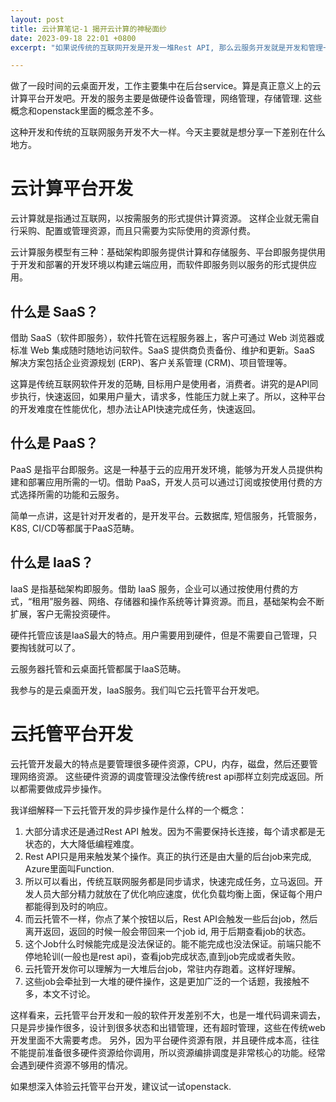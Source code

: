 ```yaml
---
layout: post
title: 云计算笔记-1 揭开云计算的神秘面纱
date: 2023-09-18 22:01 +0800
excerpt: "如果说传统的互联网开发是开发一堆Rest API, 那么云服务开发就是开发和管理一堆background job."

---
```

做了一段时间的云桌面开发，工作主要集中在后台service。算是真正意义上的云计算平台开发吧。开发的服务主要是做硬件设备管理，网络管理，存储管理. 这些概念和openstack里面的概念差不多。

这种开发和传统的互联网服务开发不大一样。今天主要就是想分享一下差别在什么地方。

# 云计算平台开发
云计算就是指通过互联网，以按需服务的形式提供计算资源。 这样企业就无需自行采购、配置或管理资源，而且只需要为实际使用的资源付费。 

云计算服务模型有三种：基础架构即服务提供计算和存储服务、平台即服务提供用于开发和部署的开发环境以构建云端应用，而软件即服务则以服务的形式提供应用。

## 什么是 SaaS？
借助 SaaS（软件即服务），软件托管在远程服务器上，客户可通过 Web 浏览器或标准 Web 集成随时随地访问软件。SaaS 提供商负责备份、维护和更新。SaaS 解决方案包括企业资源规划 (ERP)、客户关系管理 (CRM)、项目管理等。

这算是传统互联网软件开发的范畴, 目标用户是使用者，消费者。讲究的是API同步执行，快速返回，如果用户量大，请求多，性能压力就上来了。所以，这种平台的开发难度在性能优化，想办法让API快速完成任务，快速返回。


## 什么是 PaaS？
PaaS 是指平台即服务。这是一种基于云的应用开发环境，能够为开发人员提供构建和部署应用所需的一切。借助 PaaS，开发人员可以通过订阅或按使用付费的方式选择所需的功能和云服务。

简单一点讲，这是针对开发者的，是开发平台。云数据库, 短信服务，托管服务，K8S, CI/CD等都属于PaaS范畴。

## 什么是 IaaS？
IaaS 是指基础架构即服务。借助 IaaS 服务，企业可以通过按使用付费的方式，“租用”服务器、网络、存储器和操作系统等计算资源。而且，基础架构会不断扩展，客户无需投资硬件。

硬件托管应该是IaaS最大的特点。用户需要用到硬件，但是不需要自己管理，只要掏钱就可以了。

云服务器托管和云桌面托管都属于IaaS范畴。


我参与的是云桌面开发，IaaS服务。我们叫它云托管平台开发吧。

# 云托管平台开发

云托管开发最大的特点是要管理很多硬件资源，CPU，内存，磁盘，然后还要管理网络资源。 这些硬件资源的调度管理没法像传统rest api那样立刻完成返回。所以都需要做成异步操作。

我详细解释一下云托管开发的异步操作是什么样的一个概念：
1. 大部分请求还是通过Rest API 触发。因为不需要保持长连接，每个请求都是无状态的，大大降低编程难度。
2. Rest API只是用来触发某个操作。真正的执行还是由大量的后台job来完成, Azure里面叫Function.
3. 所以可以看出，传统互联网服务都是同步请求，快速完成任务，立马返回。开发人员大部分精力就放在了优化响应速度，优化负载均衡上面，保证每个用户都能得到及时的响应。
4. 而云托管不一样，你点了某个按钮以后，Rest API会触发一些后台job，然后离开返回，返回的时候一般会带回来一个job id, 用于后期查看job的状态。
5. 这个Job什么时候能完成是没法保证的。能不能完成也没法保证。前端只能不停地轮训(一般也是rest api)，查看job完成状态,直到job完成或者失败。
6. 云托管开发你可以理解为一大堆后台job，常驻内存跑着。这样好理解。
7. 这些job会牵扯到一大堆的硬件操作，这是更加广泛的一个话题，我接触不多，本文不讨论。


这样看来，云托管平台开发和一般的软件开发差别不大，也是一堆代码调来调去，只是异步操作很多，设计到很多状态和出错管理，还有超时管理，这些在传统web开发里面不大需要考虑。
另外，因为平台硬件资源有限，并且硬件成本高，往往不能提前准备很多硬件资源给你调用，所以资源编排调度是非常核心的功能。经常会遇到硬件资源不够用的情况。

如果想深入体验云托管平台开发，建议试一试openstack.